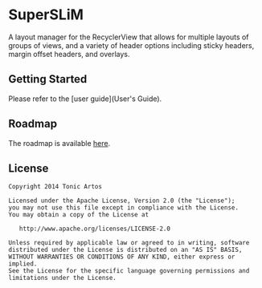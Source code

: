 SuperSLiM
=========

A layout manager for the RecyclerView that allows for multiple layouts of groups of views, and a variety of header options including sticky headers, margin offset headers, and overlays.

## Getting Started
Please refer to the [user guide](User's Guide).

## Roadmap
The roadmap is available [here](Roadmap).  

## License
```
Copyright 2014 Tonic Artos

Licensed under the Apache License, Version 2.0 (the "License");
you may not use this file except in compliance with the License.
You may obtain a copy of the License at

   http://www.apache.org/licenses/LICENSE-2.0

Unless required by applicable law or agreed to in writing, software
distributed under the License is distributed on an "AS IS" BASIS,
WITHOUT WARRANTIES OR CONDITIONS OF ANY KIND, either express or implied.
See the License for the specific language governing permissions and
limitations under the License.
```
